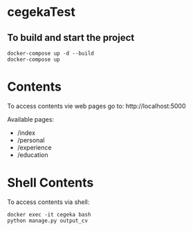 # cegekaTest



## To build and start the project
```
docker-compose up -d --build
docker-compose up
```

# Contents
To access contents vie web pages go to: http://localhost:5000

Available pages:
* /index
* /personal
* /experience
* /education


# Shell Contents
To access contents via shell:
```
docker exec -it cegeka bash
python manage.py output_cv
```


